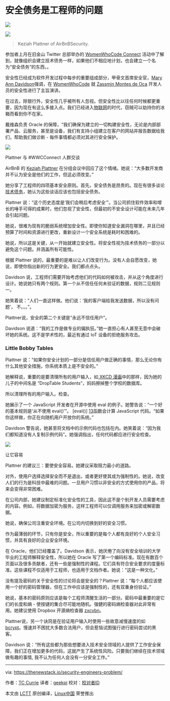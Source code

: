 安全债务是工程师的问题
============================================================

![](https://cdn.thenewstack.io/media/2017/05/d6fe35b0-11416417-1257170530979237-7594665410266720452-o_2_orig-1024x641.jpg)

![](https://cdn.thenewstack.io/media/2017/05/ea8298a9-keziah-slide1-300x165.png)
>Keziah Plattner of AirBnBSecurity.

参加者上月在旧金山 Twitter 总部举办的 [WomenWhoCode Connect][5] 活动中了解到，就像组织会建立技术债务一样，如果他们不相应地计划，也会建立一个名为“安全债务”的东西，。

安全性已经成为软件开发过程中每步的重要组成部分，甲骨文首席安全官，[Mary Ann Davidson][6]强调，在 [WomenWhoCode][8] 就 [Zassmin Montes de Oca][7] 开发人员的安全性进行了主旨演讲。

在过去，除银行外，安全性几乎被所有人忽视。但安全性比以往任何时候都更重要，因为现在有这么多接入点。我们已经进入[物联网][9]的时代，窃贼可以劫持你的冰箱而看到你不在家。

戴维森负责 Oracle 的保障，“我们确保为建立的一切构建安全性，无论是内部部署产品、云服务，甚至是设备，我们有支持小组建立在客户的网站并报告数据给我们，帮助我们做诊断 - 每件事情都必须对其进行安全保护。

![](https://cdn.thenewstack.io/media/2017/05/8d5dc451-keziah-talking-225x300.jpg)

Plattner 与 #WWCConnect 人群交谈

AirBnB 的 [Keziah Plattner][10] 在分组会议中回应了这个情绪。她说：“大多数开发商并不认为安全是他们的工作，但这必须改变。”

她分享了工程师的四项基本安全原则。首先，安全债务是昂贵的。现在有很多谈论[技术债务][11]，她认为这些谈话应该也包括安全债务。

Plattner 说：“这个历史态度是‘我们会稍后考虑安全’”。当公司抓住软件效率和增长的唾手可得的成果时，他们忽视了安全性，但最初的不安全设计可能在未来几年会引起问题。

她说，很难为现有的脆弱系统增加安全性。即使你知道安全漏洞在哪里，并且已经预算了时间和资源进行更改，重新设计一个安全系统是耗时和困难的。

她说，所以这是关键，从一开始就建立安全性。将安全性视为技术债务的一部分以避免这个问题。并涵盖所有可能性。

根据 Plattner 说的，最重要的是难以让人们改变行为。没有人会自愿改变，她说，即使你指出新的行为更安全。我们都点点头。

Davidson 说，工程师们需要开始考虑他们的代码如何被攻击，并从这个角度进行设计。她说她只有两个规则。第一个从不信任任何未验证的数据，规则二见规则一。

她笑着说：“人们一直这样做。他们说：‘我的客户端给我发送数据，所以没有问题’， 不。。。”。

Plattner说，安全的第二个关键是“永远不信任用户”。

Davidson 说道：“我的工作是做专业的偏执狂。”她一直担心有人甚至无意中会破坏她的系统。这不是学术性的，最近有通过 IoT 设备的拒绝服务攻击。

### Little Bobby Tables

Plattner 说：“如果你安全计划的一部分是信任用户做正确的事情，那么无论你有什么其他安全措施，你系统本质上是不安全的。”

她解释说，重要的是要清理所有的用户输入，如[ XKCD 漫画][12]中的那样，因为她的儿子的中间名是 “DropTable Students”，妈妈擦掉整个学校的数据库。

所以清理所有的用户输入。检查。

她展示了一个 JavaScript 开发者在开源中使用 eval 的例子。她警告说：“一个好的基本规则是‘从不使用 eval()’”。 [eval()] [13]函数会计算 JavaScript 代码。“如果你这样做，你正在向随机用户开放你的系统。”

Davidson 警告说，她甚至将文档中的示例代码也包括在内。她笑着说：“因为我们都知道没有人复制示例代码”。她强调指出，任何代码都应进行安全检查。

![](https://cdn.thenewstack.io/media/2017/05/87efe589-keziah-path-300x122.png)

让它容易

Plattner 的建议三：要使安全容易。她建议采取阻力最小的道路。

对外，使用户选择选择安全而不是退出，或者更好使其成为强制性的。她说，改变人们的行为是科技中最难的问题。一旦用户习惯以非安全的方式使用你的产品，将来会变得非常困难。

在公司内部，她建议制定标准化安全性的工具，因此这不是个别开发人员需要考虑的内容。例如，将数据加密为服务，这样工程师可以仅调用服务来加密或解密数据。

她说，确保公司注重安全环境。在公司内切换到好的安全习惯。

作为最薄弱的环节，只有你是安全，所以重要的是每个人都有良好的个人安全习惯，并具有良好的企业安全环境。

在 Oracle，他们已经覆盖了。Davidson 表示，她厌倦了向没有安全培训的大学毕业的工程师解释安全性，所以她在 Oracle 写了第一个编码标准。现在有数百个页面以及很多贡献者，还有一些是强制性的课程。它们具有符合安全要求的度量标准。这些课程不仅适用于工程师，也适用于文档作者。她说：“这是一种文化。”

没有提及密码的关于安全性的讨论将会是安全的？Plattner 说：“每个人都应该使用一个好的密码管理器，但在工作中应该是强制性的，还有双重身份验证。”

她说，基本的密码原则应该是每个工程师清醒生活的一部分。密码中最重要的是它们的长度和熵 - 使按键的集合尽可能地随机。强健的密码熵检查器对此非常有用。她建议使用 Dropbox 开源熵检查器 [zxcvbn][14]。

Plattner说，另一个诀窍是在验证用户输入时使用一些故意减慢速度的如 [bcrypt][15]。慢速并不困扰大多数合法用户，但会惹恼试图强行进行密码尝试的黑客。

Davidson 说：“所有这些都为那些想要进入技术安全领域的人提供了工作安全保障，我们正在增加更多的代码，这就产生了系统性风险。只要我们继续在技术领域做有趣的事情, 我不认为任何人会没有一分安全工作。”

--------------------------------------------------------------------------------

via: https://thenewstack.io/security-engineers-problem/

作者：[TC Currie][a]
译者：[geekpi](https://github.com/geekpi)
校对：[校对者ID](https://github.com/校对者ID)

本文由 [LCTT](https://github.com/LCTT/TranslateProject) 原创编译，[Linux中国](https://linux.cn/) 荣誉推出

[a]:https://thenewstack.io/author/tc/
[1]:http://twitter.com/share?url=https://thenewstack.io/security-engineers-problem/&text=Security+Debt+is+an+Engineer%E2%80%99s+Problem+
[2]:http://www.facebook.com/sharer.php?u=https://thenewstack.io/security-engineers-problem/
[3]:http://www.linkedin.com/shareArticle?mini=true&url=https://thenewstack.io/security-engineers-problem/
[4]:https://thenewstack.io/security-engineers-problem/#disqus_thread
[5]:http://connect2017.womenwhocode.com/
[6]:https://www.linkedin.com/in/mary-ann-davidson-235ba/
[7]:https://www.linkedin.com/in/zassmin/
[8]:https://www.womenwhocode.com/
[9]:https://www.thenewstack.io/tag/Internet-of-Things
[10]:https://twitter.com/ittskeziah
[11]:https://martinfowler.com/bliki/TechnicalDebt.html
[12]:https://xkcd.com/327/
[13]:https://developer.mozilla.org/en-US/docs/Web/JavaScript/Reference/Global_Objects/eval
[14]:https://blogs.dropbox.com/tech/2012/04/zxcvbn-realistic-password-strength-estimation/
[15]:https://en.wikipedia.org/wiki/Bcrypt
[16]:https://thenewstack.io/author/tc/
